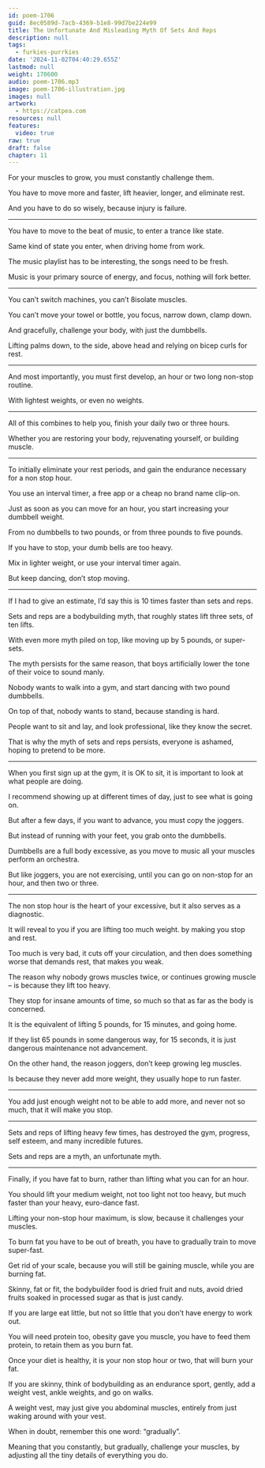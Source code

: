 ```yaml
---
id: poem-1706
guid: 8ec0589d-7acb-4369-b1e8-99d7be224e99
title: The Unfortunate And Misleading Myth Of Sets And Reps
description: null
tags:
  - furkies-purrkies
date: '2024-11-02T04:40:29.655Z'
lastmod: null
weight: 170600
audio: poem-1706.mp3
image: poem-1706-illustration.jpg
images: null
artwork:
  - https://catpea.com
resources: null
features:
  video: true
raw: true
draft: false
chapter: 11
---
```


For your muscles to grow,
you must constantly challenge them.

You have to move more and faster,
lift heavier, longer, and eliminate rest.

And you have to do so wisely,
because injury is failure.

---

You have to move to the beat of music,
to enter a trance like state.

Same kind of state you enter,
when driving home from work.

The music playlist has to be interesting,
the songs need to be fresh.

Music is your primary source of energy,
and focus, nothing will fork better.

---

You can’t switch machines,
you can’t 8isolate muscles.

You can’t move your towel or bottle,
you focus, narrow down, clamp down.

And gracefully, challenge your body,
with just the dumbbells.

Lifting palms down, to the side,
above head and relying on bicep curls for rest.

---

And most importantly, you must first develop,
an hour or two long non-stop routine.

With lightest weights,
or even no weights.

---

All of this combines to help you,
finish your daily two or three hours.

Whether you are restoring your body,
rejuvenating yourself, or building muscle.

---

To initially eliminate your rest periods,
and gain the endurance necessary for a non stop hour.

You use an interval timer,
a free app or a cheap no brand name clip-on.

Just as soon as you can move for an hour,
you start increasing your dumbbell weight.

From no dumbbells to two pounds,
or from three pounds to five pounds.

If you have to stop,
your dumb bells are too heavy.

Mix in lighter weight,
or use your interval timer again.

But keep dancing,
don’t stop moving.

---

If I had to give an estimate,
I’d say this is 10 times faster than sets and reps.

Sets and reps are a bodybuilding myth,
that roughly states lift three sets, of ten lifts.

With even more myth piled on top,
like moving up by 5 pounds, or super-sets.

The myth persists for the same reason,
that boys artificially lower the tone of their voice to sound manly.

Nobody wants to walk into a gym,
and start dancing with two pound dumbbells.

On top of that, nobody wants to stand,
because standing is hard.

People want to sit and lay,
and look professional, like they know the secret.

That is why the myth of sets and reps persists,
everyone is ashamed, hoping to pretend to be more.

---

When you first sign up at the gym,
it is OK to sit, it is important to look at what people are doing.

I recommend showing up at different times of day,
just to see what is going on.

But after a few days, if you want to advance,
you must copy the joggers.

But instead of running with your feet,
you grab onto the dumbbells.

Dumbbells are a full body excessive,
as you move to music all your muscles perform an orchestra.

But like joggers, you are not exercising,
until you can go on non-stop for an hour, and then two or three.

---

The non stop hour is the heart of your excessive,
but it also serves as a diagnostic.

It will reveal to you if you are lifting too much weight.
by making you stop and rest.

Too much is very bad, it cuts off your circulation,
and then does something worse that demands rest, that makes you weak.

The reason why nobody grows muscles twice,
or continues growing muscle – is because they lift too heavy.

They stop for insane amounts of time,
so much so that as far as the body is concerned.

It is the equivalent of lifting 5 pounds,
for 15 minutes, and going home.

If they list 65 pounds in some dangerous way,
for 15 seconds, it is just dangerous maintenance not advancement.

On the other hand, the reason joggers,
don’t keep growing leg muscles.

Is because they never add more weight,
they usually hope to run faster.

---

You add just enough weight not to be able to add more,
and never not so much, that it will make you stop.

---

Sets and reps of lifting heavy few times,
has destroyed the gym, progress, self esteem, and many incredible futures.

Sets and reps are a myth,
an unfortunate myth.

---

Finally, if you have fat to burn,
rather than lifting what you can for an hour.

You should lift your medium weight, not too light not too heavy,
but much faster than your heavy, euro-dance fast.

Lifting your non-stop hour maximum, is slow,
because it challenges your muscles.

To burn fat you have to be out of breath,
you have to gradually train to move super-fast.

Get rid of your scale, because you will still be gaining muscle,
while you are burning fat.

Skinny, fat or fit, the bodybuilder food is dried fruit and nuts,
avoid dried fruits soaked in processed sugar as that is just candy.

If you are large eat little,
but not so little that you don’t have energy to work out.

You will need protein too, obesity gave you muscle,
you have to feed them protein, to retain them as you burn fat.

Once your diet is healthy,
it is your non stop hour or two, that will burn your fat.

If you are skinny, think of bodybuilding as an endurance sport,
gently, add a weight vest, ankle weights, and go on walks.

A weight vest, may just give you abdominal muscles,
entirely from just waking around with your vest.

When in doubt, remember this one word:
“gradually”.

Meaning that you constantly, but gradually,
challenge your muscles, by adjusting all the tiny details of everything you do.
